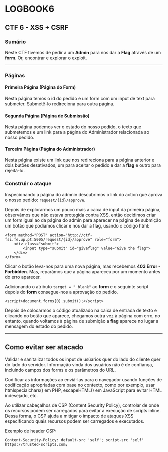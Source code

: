 # LOGBOOK6

## CTF 6 - XSS + CSRF

### Sumário

Neste CTF tivemos de pedir a um **Admin** para nos dar a **Flag** através de um **form**. Or, encontrar e explorar o exploit.

---

### Páginas

#### Primeira Página (Página do Form)

Nesta página temos o id do pedido e um form com um input de text para submeter. Submetê-lo redireciona para outra página.

#### Segunda Página (Página de Submissão)

Nesta página podemos ver o estado do nosso pedido, o texto que submetemos e um link para a página do Administrador relacionada ao nosso pedido.

#### Terceira Página (Página do Administrador)

Nesta página existe um link que nos redireciona para a página anterior e dois butões desativados, um para aceitar o pedido e dar a **flag** e outro para rejeitá-lo.

### Construir o ataque

Inspecionando a página do admnin descubrimos o link do action que aprova o nosso pedido: ```request/{id}/approve```.

Depois de explorarmos um pouco mais a caixa de input da primeira página, observámos que não estava protegida contra XSS, então decidimos criar um form igual ao da página do admin para aparecer na página de submição um botão que podíamos clicar e nos dar a flag, usando o código html:

```html=!
<form method="POST" action="http://ctf-fsi.fe.up.pt:5005/request/{id}/approve" role="form">
    <div class="submit">
        <input type="submit" id="giveflag" value="Give the flag">
    </div>
</form>
```

Clicar o botão leva-nos para uma nova página, mas recebemos **403 Error - Forbidden**. Mas, reparámos que a página apareceu por um momento antes do erro aparecer.

Adicionando o atributo ```target = "_blank"``` ao **form** e o seguinte script depois do **form** consegue-nos a aprovação do pedido.

```javascript=
<script>document.forms[0].submit();</script>
```

Depois de colocarmos o código atualizado na caixa de entrada de texto e clicando no botão que aparece, chegamos outra vez à página com erro, no entanto, quando voltamos à página de submição a **flag** aparece no lugar a mensagem do estado do pedido.

---

## Como evitar ser atacado

Validar e sanitalizar todos os input de usúarios quer do lado do cliente quer do lado do servidor. Informação vinda dos usuários não é de confiança, incluindo campos dos forms e os parâmetros do URL.

Codificar as informações ao enviá-las para o navegador usando funções de codificação apropriadas com base no contexto, como por exemplo, usar htmlspecialchars() em PHP, escapeHTML() em JavaScript para evitar HTML indesejado, etc.

Ao utilizar cabeçalhos de CSP (Content Security Policy), controlar de onde os recursos podem ser carregados para evitar a execução de scripts inline. Dessa forma, o CSP ajuda a mitigar o impacto de ataques XSS especificando quais recursos podem ser carregados e executados.

Exemplo de header CSP:

```html!
Content-Security-Policy: default-src 'self'; script-src 'self' https://trusted-scripts.com;
```

